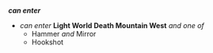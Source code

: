 ﻿***can enter***

- *can enter* **Light World Death Mountain West** *and one of*
  - Hammer *and* Mirror
  - Hookshot
